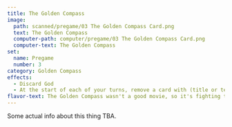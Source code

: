 ```yaml
---
title: The Golden Compass
image: 
  path: scanned/pregame/03 The Golden Compass Card.png
  text: The Golden Compass
  computer-path: computer/pregame/03 The Golden Compass Card.png
  computer-text: The Golden Compass
set:
  name: Pregame
  number: 3
category: Golden Compass
effects: 
  - Discard God
  - At the start of each of your turns, remove a card with (title or text) "Christ", "God", "Jesus", "Bible", or "Christian" from in front of you or in your hand until you remove this one last.
flavor-text: The Golden Compass wasn't a good movie, so it's fighting to be useful here.
---
```

Some actual info about this thing TBA.
